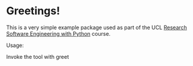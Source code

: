 
Greetings!
==========

This is a very simple example package used as part of the UCL
[Research Software Engineering with Python](development.rc.ucl.ac.uk/training/engineering) course.

Usage:
    
Invoke the tool with greet <FirstName> <Secondname>